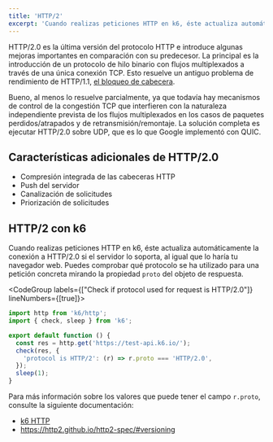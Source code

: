 ```yaml
---
title: 'HTTP/2'
excerpt: 'Cuando realizas peticiones HTTP en k6, éste actualiza automáticamente la conexión a HTTP/2.0 si el servidor lo soporta, al igual que lo haría tu navegador web.'
---
```


HTTP/2.0 es la última versión del protocolo HTTP e introduce algunas mejoras importantes en comparación con su predecesor. La principal es la introducción de un protocolo de hilo binario con flujos multiplexados a través de una única conexión TCP. Esto resuelve un antiguo problema de rendimiento de HTTP/1.1, [el bloqueo de cabecera](https://en.wikipedia.org/wiki/Head-of-line_blocking).

Bueno, al menos lo resuelve parcialmente, ya que todavía hay mecanismos de control de la congestión TCP que interfieren con la naturaleza independiente prevista de los flujos multiplexados en los casos de paquetes perdidos/atrapados y de retransmisión/remontaje. La solución completa es ejecutar HTTP/2.0 sobre UDP, que es lo que Google implementó con QUIC.

## Características adicionales de HTTP/2.0

- Compresión integrada de las cabeceras HTTP
- Push del servidor
- Canalización de solicitudes
- Priorización de solicitudes

## HTTP/2 con k6

Cuando realizas peticiones HTTP en k6, éste actualiza automáticamente la conexión a HTTP/2.0 si el servidor lo soporta, al igual que lo haría tu navegador web. Puedes comprobar qué protocolo se ha utilizado para una petición concreta mirando la propiedad `proto` del objeto de respuesta.

<CodeGroup labels={["Check if protocol used for request is HTTP/2.0"]} lineNumbers={[true]}>

```javascript
import http from 'k6/http';
import { check, sleep } from 'k6';

export default function () {
  const res = http.get('https://test-api.k6.io/');
  check(res, {
    'protocol is HTTP/2': (r) => r.proto === 'HTTP/2.0',
  });
  sleep(1);
}
```

</CodeGroup>

Para más información sobre los valores que puede tener el campo `r.proto`, consulte la siguiente documentación: 

- [k6 HTTP](/javascript-api/k6-http/response)
- https://http2.github.io/http2-spec/#versioning
